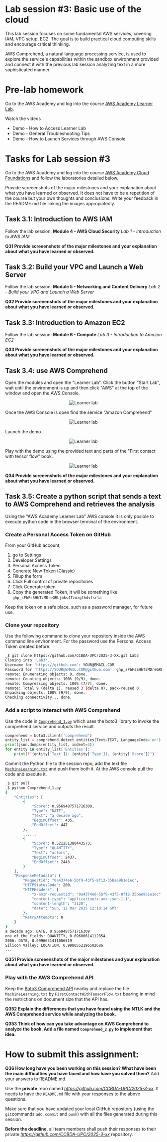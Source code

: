 # Lab session #3: Basic use of the cloud

This lab session focuses on some fundamental AWS services, covering IAM, VPC setup, EC2. The goal is to build practical cloud computing skills and encourage critical thinking.

AWS Comprehend, a natural language processing service, is used to  explore the service's capabilities within the sandbox environment provided and connect it with the previous lab session analyzing text in a more sophisticated manner.

<a name="Prelab"/>

#  Pre-lab homework

<a name="aws"/>

Go to the AWS Academy and log into the course [AWS Academy Learner Lab](https://awsacademy.instructure.com/courses/109367). 

Watch the videos
- Demo - How to Access Learner Lab
- Demo - General Troubleshooting Tips
- Demo - How to Launch Services through AWS Console

#  Tasks for Lab session #3

Go to the AWS Academy and log into the course [AWS Academy Cloud Foundations](https://awsacademy.instructure.com/courses/109366) and follow the laboratories detailed below.

Provide screeenshots of the major milestones and your explanation about what you have learned or observed. It does not have to be a repetition of the course but your own thoughts and conclusions. Write your feedback in the README.md file linking the images appropiatedly.

## Task 3.1: Introduction to AWS IAM

Follow the lab session: **Module 4 - AWS Cloud Security** *Lab 1 - Introduction to AWS IAM*

**Q31 Provide screeenshots of the major milestones and your explanation about what you have learned or observed.** 

## Task 3.2: Build your VPC and Launch a Web Server

Follow the lab session: **Module 5 - Networking and Content Delivery** *Lab 2 - Build your VPC and Launch a Web Server*

**Q32 Provide screeenshots of the major milestones and your explanation about what you have learned or observed.** 

## Task 3.3: Introduction to Amazon EC2

Follow the lab session: **Module 6 - Compute** *Lab 3 - Introduction to Amazon EC2*

**Q33 Provide screeenshots of the major milestones and your explanation about what you have learned or observed.** 

## Task 3.4: use AWS Comprehend 

Open the modules and open the "Learner Lab". Click the button "Start Lab", wait until the environment is up and then click "AWS" at the top of the window and open the AWS Console.

<p align="center"><img src="./images/Lab03-LearnerLab.jpeg" alt="Learner lab" title="Learner lab"/></p>

Once the AWS Console is open find the service "Amazon Comprehend"

<p align="center"><img src="./images/Lab03-AWSConsole.jpeg" alt="Learner lab" title="Learner lab"/></p>

Launch the demo
<p align="center"><img src="./images/Lab03-AWSComprehend.jpeg" alt="Learner lab" title="Learner lab"/></p>

Play with the demo using the provided text and parts of the "First contact with tensor flow" book.

<p align="center"><img src="./images/Lab03-AWSComprehendPlay.jpeg" alt="Learner lab" title="Learner lab"/></p>

**Q34 Provide screeenshots of the major milestones and your explanation about what you have learned or observed.** 

## Task 3.5: Create a python script that sends a text to AWS Comprehend and retrieves the analysis

Using the "AWS Academy Learner Lab" AWS console it is only posible to execute python code in the browser terminal of the environment.

### Create a Personal Access Token on GitHub

From your GitHub account, 

1. go to Settings 
2. Developer Settings 
3. Personal Access Token 
4. Generate New Token (Classic)
5. Fillup the form 
6. Click Full control of private repositories
7. Click Generate token
8. Copy the generated Token, it will be something like ``ghp_sFhFsSHhTzMDreGRLjmks4Tzuzgthdvfsrta``

Keep the token on a safe place, such as a password manager, for future use.


### Clone your repository

Use the following command to clone your repository inside the AWS command line environment. For the password use the Personal Access Token created before.

```bash
_$ git clone https://github.com/CCBDA-UPC/2025-3-XX.git Lab3
Cloning into 'Lab3'...
Username for 'https://github.com': YOUR@EMAIL.COM
Password for 'https://YOUR@EMAIL.COM@github.com': ghp_sFhFsSHhTzMDreGRLjmks4Tzuzgthdvfsrta
remote: Enumerating objects: 9, done.
remote: Counting objects: 100% (9/9), done.
remote: Compressing objects: 100% (7/7), done.
remote: Total 9 (delta 1), reused 3 (delta 0), pack-reused 0
Unpacking objects: 100% (9/9), done.
Checking connectivity... done.
```

### Add a script to interact with AWS Comprehend

Use the code in [`Comprehend_1.py`](Comprehend_1.py) which uses the boto3 library to invoke the comprehend service and outputs the result.

```python
comprehend = boto3.client('comprehend')
entity_list = comprehend.detect_entities(Text=TEXT, LanguageCode='en')
print(json.dumps(entity_list, indent=4))
for entity in entity_list['Entities']:
    print(f"{entity['Text']}: {entity['Type']}, {entity['Score']}")
```

Commit the Python file to the session repo, add the text file [`MachineLearning.txt`](MachineLearning.txt) and push them both it. At the AWS console pull the code and execute it.

```bash
_$ git pull
_$ python Comprehend_1.py
{
    "Entities": [
        {
            "Score": 0.9569487571716309,
            "Type": "DATE",
            "Text": "a decade ago",
            "BeginOffset": 435,
            "EndOffset": 447
        },
        ......
        {
            "Score": 0.521251380443573,
            "Type": "QUANTITY",
            "Text": "actors",
            "BeginOffset": 2437,
            "EndOffset": 2443
        }
    ],
    "ResponseMetadata": {
        "RequestId": "0a4374e6-5bf9-43f5-8f12-35bae9b1e1ec",
        "HTTPStatusCode": 200,
        "HTTPHeaders": {
            "x-amzn-requestid": "0a4374e6-5bf9-43f5-8f12-35bae9b1e1ec",
            "content-type": "application/x-amz-json-1.1",
            "content-length": "3120",
            "date": "Sun, 12 Mar 2025 12:10:14 GMT"
        },
        "RetryAttempts": 0
    }
}
a decade ago: DATE, 0.9569487571716309
one of the fields: QUANTITY, 0.69606614112854
2006: DATE, 0.9996651411056519
Silicon Valley: LOCATION, 0.9980552196502686
...
```
**Q351 Provide screeenshots of the major milestones and your explanation about what you have learned or observed.**

### Play with the AWS Comprehend API

Keep the [Boto3 Comprehend API](https://boto3.amazonaws.com/v1/documentation/api/latest/reference/services/comprehend.html#client) nearby and replace the file `MachineLearning.txt` by `FirstContactWithTensorFlow.txt` bearing in mind the restrictions on document size that the API has.

**Q352 Explain the differences that you have found using the NTLK and the AWS Comprehend service while analyzing the book.**

**Q353 Think of how can you take advantage on AWS Comprehend to analyze the book. Add a file named ``Comprehend_2.py`` to implement that idea.**


# How to submit this assignment:

**Q36 How long have you been working on this session? What have been the main difficulties you have faced and how have you solved them?** Add your answers to README.md.

Use the **private** repo named *https://github.com/CCBDA-UPC/2025-3-xx*. It needs to have the `README.md` file with your responses to the above questions.

Make sure that you have updated your local GitHub repository (using the `git`commands `add`, `commit` and `push`) with all the files generated during this session. 

**Before the deadline**, all team members shall push their responses to their private *https://github.com/CCBDA-UPC/2025-3-xx* repository.